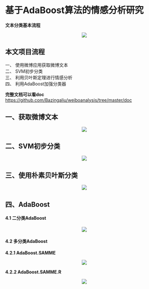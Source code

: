 # 基于AdaBoost算法的情感分析研究


**文本分类基本流程**
<div align="center">

![](http://image.wenzhihuai.com/images/20171217043631.png)

</div>

## 本文项目流程
一、 使用微博应用获取微博文本  
二、 SVM初步分类  
三、 利用贝叶斯定理进行情感分析  
四、 利用AdaBoost加强分类器
  
**完整文档可以看doc**
https://github.com/Bazingaliu/weiboanalysis/tree/master/doc
## 一、获取微博文本
<div align="center">

![](http://image.wenzhihuai.com/images/20171217053231.png)

</div>



## 二、SVM初步分类
<div align="center">

![](http://image.wenzhihuai.com/images/20171217053051.png)

</div>



## 三、使用朴素贝叶斯分类
<div align="center">

![](http://image.wenzhihuai.com/images/20171217043913.png)

</div>


## 四、AdaBoost
#### 4.1 二分类AdaBoost
<div align="center">

![](http://image.wenzhihuai.com/images/20171217043935.png)

</div>

#### 4.2 多分类AdaBoost
**4.2.1 AdaBoost.SAMME**
<div align="center">

![](http://image.wenzhihuai.com/images/20171217043944.png)

</div>

**4.2.2 AdaBoost.SAMME.R**
<div align="center">

![](http://image.wenzhihuai.com/images/20171217043951.png)

</div>


